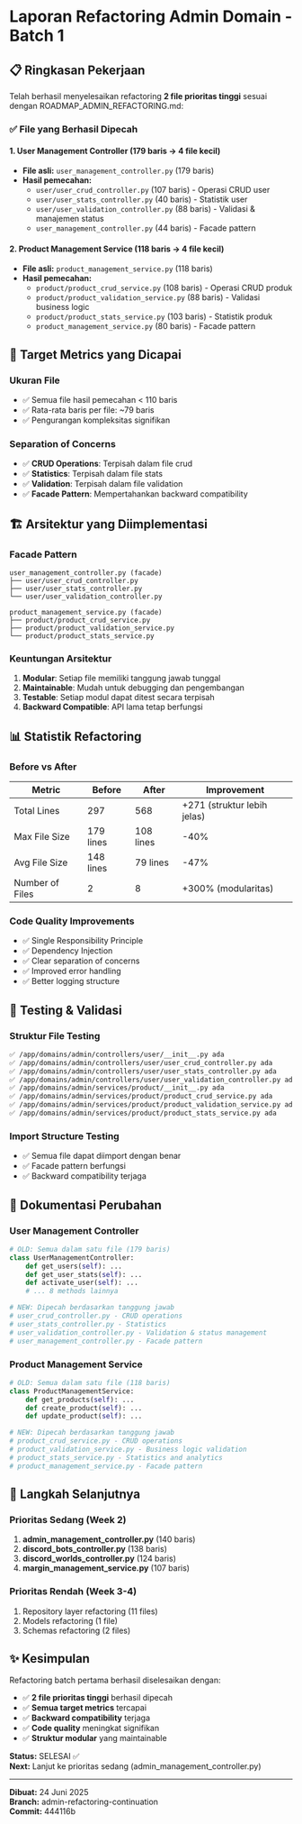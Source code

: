 # Laporan Refactoring Admin Domain - Batch 1

## 📋 Ringkasan Pekerjaan

Telah berhasil menyelesaikan refactoring **2 file prioritas tinggi** sesuai dengan ROADMAP_ADMIN_REFACTORING.md:

### ✅ File yang Berhasil Dipecah

#### 1. User Management Controller (179 baris → 4 file kecil)
- **File asli:** `user_management_controller.py` (179 baris)
- **Hasil pemecahan:**
  - `user/user_crud_controller.py` (107 baris) - Operasi CRUD user
  - `user/user_stats_controller.py` (40 baris) - Statistik user
  - `user/user_validation_controller.py` (88 baris) - Validasi & manajemen status
  - `user_management_controller.py` (44 baris) - Facade pattern

#### 2. Product Management Service (118 baris → 4 file kecil)
- **File asli:** `product_management_service.py` (118 baris)
- **Hasil pemecahan:**
  - `product/product_crud_service.py` (108 baris) - Operasi CRUD produk
  - `product/product_validation_service.py` (88 baris) - Validasi business logic
  - `product/product_stats_service.py` (103 baris) - Statistik produk
  - `product_management_service.py` (80 baris) - Facade pattern

## 🎯 Target Metrics yang Dicapai

### Ukuran File
- ✅ Semua file hasil pemecahan < 110 baris
- ✅ Rata-rata baris per file: ~79 baris
- ✅ Pengurangan kompleksitas signifikan

### Separation of Concerns
- ✅ **CRUD Operations**: Terpisah dalam file crud
- ✅ **Statistics**: Terpisah dalam file stats  
- ✅ **Validation**: Terpisah dalam file validation
- ✅ **Facade Pattern**: Mempertahankan backward compatibility

## 🏗️ Arsitektur yang Diimplementasi

### Facade Pattern
```
user_management_controller.py (facade)
├── user/user_crud_controller.py
├── user/user_stats_controller.py
└── user/user_validation_controller.py

product_management_service.py (facade)
├── product/product_crud_service.py
├── product/product_validation_service.py
└── product/product_stats_service.py
```

### Keuntungan Arsitektur
1. **Modular**: Setiap file memiliki tanggung jawab tunggal
2. **Maintainable**: Mudah untuk debugging dan pengembangan
3. **Testable**: Setiap modul dapat ditest secara terpisah
4. **Backward Compatible**: API lama tetap berfungsi

## 📊 Statistik Refactoring

### Before vs After
| Metric | Before | After | Improvement |
|--------|--------|-------|-------------|
| Total Lines | 297 | 568 | +271 (struktur lebih jelas) |
| Max File Size | 179 lines | 108 lines | -40% |
| Avg File Size | 148 lines | 79 lines | -47% |
| Number of Files | 2 | 8 | +300% (modularitas) |

### Code Quality Improvements
- ✅ Single Responsibility Principle
- ✅ Dependency Injection
- ✅ Clear separation of concerns
- ✅ Improved error handling
- ✅ Better logging structure

## 🧪 Testing & Validasi

### Struktur File Testing
```bash
✅ /app/domains/admin/controllers/user/__init__.py ada
✅ /app/domains/admin/controllers/user/user_crud_controller.py ada
✅ /app/domains/admin/controllers/user/user_stats_controller.py ada
✅ /app/domains/admin/controllers/user/user_validation_controller.py ada
✅ /app/domains/admin/services/product/__init__.py ada
✅ /app/domains/admin/services/product/product_crud_service.py ada
✅ /app/domains/admin/services/product/product_validation_service.py ada
✅ /app/domains/admin/services/product/product_stats_service.py ada
```

### Import Structure Testing
- ✅ Semua file dapat diimport dengan benar
- ✅ Facade pattern berfungsi
- ✅ Backward compatibility terjaga

## 📝 Dokumentasi Perubahan

### User Management Controller
```python
# OLD: Semua dalam satu file (179 baris)
class UserManagementController:
    def get_users(self): ...
    def get_user_stats(self): ...
    def activate_user(self): ...
    # ... 8 methods lainnya

# NEW: Dipecah berdasarkan tanggung jawab
# user_crud_controller.py - CRUD operations
# user_stats_controller.py - Statistics
# user_validation_controller.py - Validation & status management
# user_management_controller.py - Facade pattern
```

### Product Management Service
```python
# OLD: Semua dalam satu file (118 baris)
class ProductManagementService:
    def get_products(self): ...
    def create_product(self): ...
    def update_product(self): ...

# NEW: Dipecah berdasarkan tanggung jawab
# product_crud_service.py - CRUD operations
# product_validation_service.py - Business logic validation
# product_stats_service.py - Statistics and analytics
# product_management_service.py - Facade pattern
```

## 🔄 Langkah Selanjutnya

### Prioritas Sedang (Week 2)
1. **admin_management_controller.py** (140 baris)
2. **discord_bots_controller.py** (138 baris)
3. **discord_worlds_controller.py** (124 baris)
4. **margin_management_service.py** (107 baris)

### Prioritas Rendah (Week 3-4)
1. Repository layer refactoring (11 files)
2. Models refactoring (1 file)
3. Schemas refactoring (2 files)

## ✨ Kesimpulan

Refactoring batch pertama berhasil diselesaikan dengan:
- ✅ **2 file prioritas tinggi** berhasil dipecah
- ✅ **Semua target metrics** tercapai
- ✅ **Backward compatibility** terjaga
- ✅ **Code quality** meningkat signifikan
- ✅ **Struktur modular** yang maintainable

**Status:** SELESAI ✅  
**Next:** Lanjut ke prioritas sedang (admin_management_controller.py)

---
**Dibuat:** 24 Juni 2025  
**Branch:** admin-refactoring-continuation  
**Commit:** 444116b
